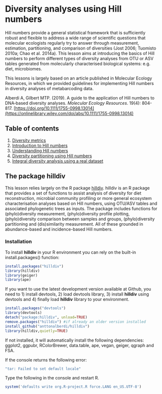 # Diversity analyses using Hill numbers
Hill numbers provide a general statistical framework that is sufficiently robust and flexible to address a wide range of scientific questions that molecular ecologists regularly try to answer through measurement, estimation, partitioning, and comparison of diversities (Jost 2006; Tuomisto 2010a; Chao et al. 2014a). This lesson aims at introducing the basics of Hill numbers to perform different types of diversity analyses from OTU or ASV tables generated from molecularly characterised biological systems: e.g. diet, microbiomes.

This lessons is largely based on an article published in Molecular Ecology Resources, in which we provided  guidelines for implementing Hill numbers in diversity analyses of metabarcoding data. 

Alberdi A, Gilbert MTP. (2019). A guide to the application of Hill numbers to DNA‐based diversity analyses. *Molecular Ecology Resources*. 19(4): 804-817. [https://doi.org/10.1111/1755-0998.13014](https://onlinelibrary.wiley.com/doi/abs/10.1111/1755-0998.13014)

## Table of contents

1. [Diversity metrics](1-Diversity_metrics.md)
2. [Introduction to Hill numbers](2-Introduction_to_Hill_numbers.md)
3. [Understanding Hill numbers](3-Understanding_Hill_numbers.md)
4. [Diversity partitioning using Hill numbers](4-Diversity_partitioning_and_dissimilarity_measurement.md)
5. [Integral diversity analysis using a real dataset](5-Integral_diversity_analysis_using_a_real_dataset.md)

## The package hilldiv

This lesson relies largely on the R package [hilldiv](https://github.com/anttonalberdi/hilldiv). hilldiv is an R package that provides a set of functions to assist analysis of diversity for diet reconstruction, microbial community profiling or more general ecosystem characterisation analyses based on Hill numbers, using OTU/ASV tables and associated phylogenetic trees as inputs. The package includes functions for (phylo)diversity measurement, (phylo)diversity profile plotting, (phylo)diversity comparison between samples and groups, (phylo)diversity partitioning and (dis)similarity measurement. All of these grounded in abundance-based and incidence-based Hill numbers.

### Installation

To install **hilldiv** in your R environment you can rely on the built-in install.packages() function:
````R
install.packages("hilldiv")
library(hilldiv)
library(geiger)
library(ape)
````
If you want to use the latest development version available at Github, you need to 1) install devtools, 2) load devtools library, 3) install **hilldiv** using devtools and 4) finally load **hilldiv** library to your environment.

````R
install.packages("devtools")
library(devtools)
detach("package:hilldiv", unload=TRUE)
remove.packages("hilldiv") #if already an older version installed
install_github("anttonalberdi/hilldiv")
library(hilldiv,quietly=TRUE)
````
If not installed, it will automatically install the following dependencies: ggplot2, ggpubr, RColorBrewer, data.table, ape, vegan, geiger, qgraph and FSA.

If the console returns the following error:
````R
"tar: Failed to set default locale"
````
Type the following in the console and restart R.
````R
system('defaults write org.R-project.R force.LANG en_US.UTF-8')
````
